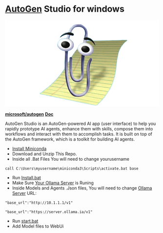 # [AutoGen](https://www.youtube.com/watch?v=kj8nVBI_oiM) Studio for windows

<p align="center">
  <img src="models/microsoft.png" alt="Devika Logo" width="700">
</p>

**[microsoft/autogen](https://github.com/microsoft/autogen)** **[Doc](https://github.com/microsoft/autogen/tree/main/samples/apps/autogen-studio)**

AutoGen Studio is an AutoGen-powered AI app (user interface) to help you rapidly prototype AI agents, enhance them with skills, compose them into workflows and interact with them to accomplish tasks. It is built on top of the AutoGen framework, which is a toolkit for building AI agents.

- [Install Miniconda](https://docs.anaconda.com/free/miniconda/)
- Download and Unzip This Repo.
- Inside all .Bat Files You will need to change yourusername

```
call C:\Users\myusername\miniconda3\Scripts\activate.bat base
```
- Run [Install.bat](https://github.com/hqnicolas/WindowsAutoGenStudio/blob/main/install.bat)
- Make Sure [Your Ollama Server](https://github.com/hqnicolas/OllamaDockerCasaOs) is Runing
- Inside Models and Agents .Json files, You will need to change [Ollama Server](https://github.com/hqnicolas/OllamaDockerCasaOs) URL:

```
"base_url":"http://10.1.1.1/v1"
```
```
"base_url":"https://server.ollama.ia/v1"
```

- Run [start.bat](https://github.com/hqnicolas/WindowsAutoGenStudio/blob/main/start.bat)
- Add Model files to WebUi



